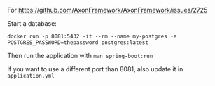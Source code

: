 For https://github.com/AxonFramework/AxonFramework/issues/2725

Start a database:
```
docker run -p 8081:5432 -it --rm --name my-postgres -e POSTGRES_PASSWORD=thepassword postgres:latest
```
Then run the application with `mvn spring-boot:run`

If you want to use a different port than 8081, also update it in `application.yml`
